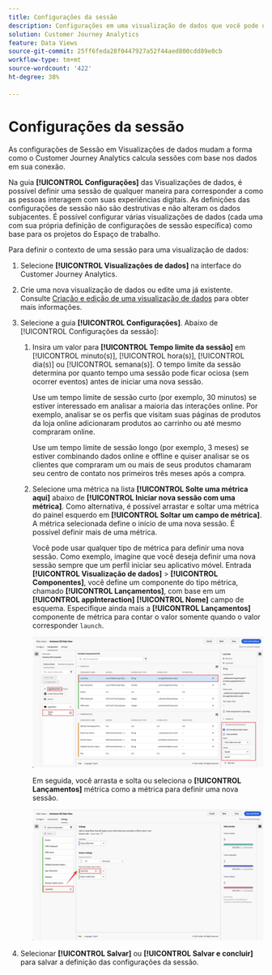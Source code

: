 ```yaml
---
title: Configurações da sessão
description: Configurações em uma visualização de dados que você pode usar para definir a duração de uma sessão e o acionador para iniciar uma nova sessão
solution: Customer Journey Analytics
feature: Data Views
source-git-commit: 25ff6feda28f0447927a52f44aed800cdd89e0cb
workflow-type: tm+mt
source-wordcount: '422'
ht-degree: 38%

---
```



# Configurações da sessão

As configurações de Sessão em Visualizações de dados mudam a forma como o Customer Journey Analytics calcula sessões com base nos dados em sua conexão.

Na guia **[!UICONTROL Configurações]** das Visualizações de dados, é possível definir uma sessão de qualquer maneira para corresponder a como as pessoas interagem com suas experiências digitais. As definições das configurações de sessão não são destrutivas e não alteram os dados subjacentes. É possível configurar várias visualizações de dados (cada uma com sua própria definição de configurações de sessão específica) como base para os projetos do Espaço de trabalho.

Para definir o contexto de uma sessão para uma visualização de dados:

1. Selecione **[!UICONTROL Visualizações de dados]** na interface do Customer Journey Analytics.

2. Crie uma nova visualização de dados ou edite uma já existente. Consulte [Criação e edição de uma visualização de dados](create-dataview.md) para obter mais informações.

3. Selecione a guia **[!UICONTROL Configurações]**. Abaixo de [!UICONTROL Configurações da sessão]:

   1. Insira um valor para **[!UICONTROL Tempo limite da sessão]** em [!UICONTROL minuto(s)], [!UICONTROL hora(s)], [!UICONTROL dia(s)] ou [!UICONTROL semana(s)]. O tempo limite da sessão determina por quanto tempo uma sessão pode ficar ociosa (sem ocorrer eventos) antes de iniciar uma nova sessão.

      Use um tempo limite de sessão curto (por exemplo, 30 minutos) se estiver interessado em analisar a maioria das interações online. Por exemplo, analisar se os perfis que visitam suas páginas de produtos da loja online adicionaram produtos ao carrinho ou até mesmo compraram online.

      Use um tempo limite de sessão longo (por exemplo, 3 meses) se estiver combinando dados online e offline e quiser analisar se os clientes que compraram um ou mais de seus produtos chamaram seu centro de contato nos primeiros três meses após a compra.


   2. Selecione uma métrica na lista **[!UICONTROL Solte uma métrica aqui]** abaixo de **[!UICONTROL Iniciar nova sessão com uma métrica]**. Como alternativa, é possível arrastar e soltar uma métrica do painel esquerdo em **[!UICONTROL Soltar um campo de métrica]**. A métrica selecionada define o início de uma nova sessão. É possível definir mais de uma métrica.

      Você pode usar qualquer tipo de métrica para definir uma nova sessão. Como exemplo, imagine que você deseja definir uma nova sessão sempre que um perfil iniciar seu aplicativo móvel. Entrada **[!UICONTROL Visualização de dados]** > **[!UICONTROL Componentes]**, você define um componente do tipo métrica, chamado **[!UICONTROL Lançamentos]**, com base em um **[!UICONTROL appInteraction]** **[!UICONTROL Nome]** campo de esquema. Especifique ainda mais a **[!UICONTROL Lançamentos]** componente de métrica para contar o valor somente quando o valor corresponder `launch`.

      ![Inicializações do componente de Métrica de interação do aplicativo](assets/component-launches.png)

      Em seguida, você arrasta e solta ou seleciona o **[!UICONTROL Lançamentos]** métrica como a métrica para definir uma nova sessão.

      ![Inicializações de configurações da sessão](assets/session-settings-launches-metric.png)



4. Selecionar **[!UICONTROL Salvar]** ou **[!UICONTROL Salvar e concluir]** para salvar a definição das configurações da sessão.

